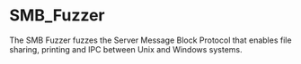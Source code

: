 # SMB_Fuzzer
The SMB Fuzzer fuzzes the Server Message Block Protocol that enables file sharing, printing and IPC between Unix and Windows systems.
